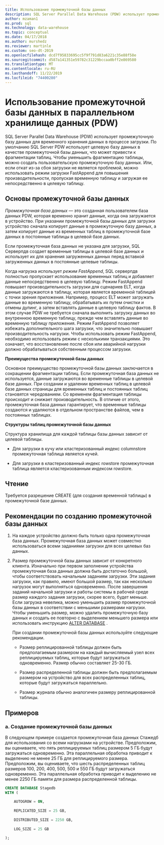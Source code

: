```yaml
---
title: Использование промежуточной базы данных
description: SQL Server Parallel Data Warehouse (PDW) использует промежуточную базу данных для временного хранения данных в процессе загрузки.
author: mzaman1
ms.prod: sql
ms.technology: data-warehouse
ms.topic: conceptual
ms.date: 04/17/2018
ms.author: murshedz
ms.reviewer: martinle
ms.custom: seo-dt-2019
ms.openlocfilehash: dcd7f95833695cc5f9f791d83a6221c35e88f58e
ms.sourcegitcommit: d587a141351e59782c31229bccaa0bff2e869580
ms.translationtype: MT
ms.contentlocale: ru-RU
ms.lasthandoff: 11/22/2019
ms.locfileid: "74400280"
---
```

# <a name="using-a-staging-database-in-parallel-data-warehouse-pdw"></a>Использование промежуточной базы данных в параллельном хранилище данных (PDW)
SQL Server Parallel Data Warehouse (PDW) использует промежуточную базу данных для временного хранения данных в процессе загрузки. По умолчанию SQL Server PDW использует целевую базу данных в качестве промежуточной базы данных, что может привести к фрагментации таблиц. Чтобы уменьшить фрагментацию таблицы, можно создать пользовательскую промежуточную базу данных. Или, если откат из-за сбоя загрузки не является проблемой, можно использовать режим загрузки FastAppend для повышения производительности, пропуская временную таблицу и загружая ее непосредственно в целевую таблицу.  
  
## <a name="StagingDatabase"></a>Основы промежуточной базы данных  
*Промежуточная база данных* — это созданная пользователем база данных PDW, которая временно хранит данные, когда она загружается в устройство. При указании промежуточной базы данных для загрузки устройство сначала копирует данные в промежуточную базу данных, а затем копирует данные из временных таблиц в промежуточной базе данных в постоянные таблицы в целевой базе данных.  
  
Если промежуточная база данных не указана для загрузки, SQL Серверпдв создает временные таблицы в целевой базе данных и использует их для хранения загруженных данных перед вставкой загруженных данных в постоянные целевые таблицы.  
  
Когда нагрузка использует *режим FastAppend*, SQL серверпдв полностью пропускает использование временных таблиц и добавляет данные непосредственно в целевую таблицу. Режим FastAppend повышает производительность загрузки для сценариев ELT, когда данные загружаются в таблицу, которая является временной таблицей с точки зрения приложения. Например, процесс ELT может загружать данные во временную таблицу, обрабатывать их путем очистки и отмены дупинг, а затем вставлять данные в целевую таблицу фактов. В этом случае PDW не требуется сначала выполнить загрузку данных во внутреннюю временную таблицу, прежде чем вставлять данные во временную таблицу приложения. Режим FastAppend позволяет избежать дополнительного шага загрузки, что значительно повышает производительность нагрузки. Чтобы использовать режим FastAppend, необходимо использовать режим с несколькими транзакциями. Это означает, что восстановление после сбоя или аварийной нагрузки должно обрабатываться собственным процессом загрузки.  
  
**Преимущества промежуточной базы данных**  
  
Основное преимущество промежуточной базы данных заключается в сокращении фрагментации таблиц. Если промежуточная база данных не используется, данные загружаются во временные таблицы в целевой базе данных. При создании и удалении временных таблиц в целевой базе данных страницы для временных таблиц и постоянных таблиц становятся чередованием. Со временем фрагментация таблицы происходит и снижает производительность. В отличие от этого, промежуточная база данных гарантирует, что временные таблицы создаются и удаляются в отдельном пространстве файлов, чем в постоянных таблицах.  
  
**Структуры таблиц промежуточной базы данных**  
  
Структура хранилища для каждой таблицы базы данных зависит от целевой таблицы.  
  
-   Для загрузки в кучу или кластеризованный индекс columnstore промежуточная таблица является кучей.  
  
-   Для загрузки в кластеризованный индекс rowstore промежуточная таблица является кластеризованным индексом rowstore.  
  
## <a name="Permissions"></a>Чтение  
Требуется разрешение CREATE (для создания временной таблицы) в промежуточной базе данных. 

<!-- MISSING LINKS

For more information, see [Grant Permissions to load data](grant-permissions-to-load-data.md).  

-->
  
## <a name="CreatingStagingDatabase"></a>Рекомендации по созданию промежуточной базы данных  
  
1.  На каждое устройство должно быть только одна промежуточная база данных. Промежуточная база данных может совместно использоваться всеми заданиями загрузки для всех целевых баз данных.  
  
2.  Размер промежуточной базы данных зависит от конкретного клиента. Изначально при первом заполнении устройства промежуточная база данных должна быть достаточно большой, чтобы соответствовать начальным заданиям загрузки. Эти задания загрузки, как правило, имеют большой размер, так как несколько нагрузок могут выполняться одновременно. После завершения заданий начальной загрузки и работы системы в рабочей среде размер каждого задания загрузки, скорее всего, будет меньше. Если загрузка невелика, можно уменьшить размер промежуточной базы данных в соответствии с меньшими размерами нагрузки. Чтобы уменьшить размер, можно удалить промежуточную базу данных и создать ее повторно с выделением меньшего размера или использовать инструкцию [ALTER DATABASE](../t-sql/statements/alter-database-transact-sql.md?tabs=sqlpdw) .  
  
    При создании промежуточной базы данных используйте следующие рекомендации.  
  
    -   Размер реплицированной таблицы должен быть предполагаемым размером на каждый вычисляемый узел всех реплицируемых таблиц, которые будут загружаться одновременно. Размер обычно составляет 25-30 ГБ.  
  
    -   Размер распределенной таблицы должен быть предполагаемым размером на устройство для всех распределенных таблиц, которые будут загружаться параллельно.  
  
    -   Размер журнала обычно аналогичен размеру реплицированной таблицы.  
  
## <a name="Examples"></a>Примеров  
  
### <a name="a-create-a-staging-database"></a>а. Создание промежуточной базы данных 
В следующем примере создается промежуточная база данных Стажедб для использования со всеми нагрузками на устройстве. Предположим, вы оцениваете, что пять реплицируемых таблиц размером 5 ГБ будут загружаться одновременно. Эта параллельная обработка приводит к выделению не менее 25 ГБ для реплицируемого размера. Предположим, вы оцениваете, что шесть распределенных таблиц размеров 100, 200, 400, 500, 500 и 550 ГБ будут загружаться одновременно. Эта параллельная обработка приводит к выделению не менее 2250 ГБ памяти для размера распределенной таблицы.  
  
```sql  
CREATE DATABASE Stagedb  
WITH (  
  
    AUTOGROW = ON,  
  
    REPLICATED_SIZE = 25 GB,  
  
    DISTRIBUTED_SIZE = 2250 GB,  
  
    LOG_SIZE = 25 GB  
  
);  
```  

<!-- MISSING LINKS
 
## See Also  
[Common metadata query examples](metadata-query-examples.md)  

-->
  
